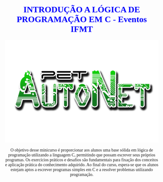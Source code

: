 

<h1 style="color: blue; font-family: Verdana; text-align: center;" >INTRODUÇÃO A LÓGICA DE PROGRAMAÇÃO EM C - Eventos IFMT</h1>

<div style="text-align: center;">
<img src="logooet.png"></img>
</div>

<p style="font-family: verdana; text-align: center;"> O objetivo desse minicurso é proporcionar aos alunos uma base sólida em lógica de programação utilizando a
linguagem C, permitindo que possam escrever seus próprios programas. Os exercícios práticos e desafios são
fundamentais para fixação dos conceitos e aplicação prática do conhecimento adquirido. Ao final do curso, espera-se
que os alunos estejam aptos a escrever programas simples em C e a resolver problemas utilizando programação. </p>




